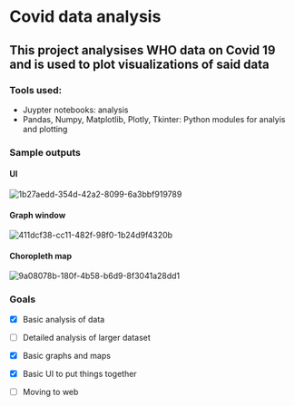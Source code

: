 # Covid data analysis

## This project analysises WHO data on Covid 19 and is used to plot visualizations of said data

### Tools used:
* Juypter notebooks: analysis
* Pandas, Numpy, Matplotlib, Plotly, Tkinter: Python modules for analyis and plotting

### Sample outputs

#### UI
![1b27aedd-354d-42a2-8099-6a3bbf919789](https://github.com/RoopsagarK/Covid-19_data_analysis/assets/88662373/b90d5cca-0bae-44d8-979b-861b777e93de)

#### Graph window
![411dcf38-cc11-482f-98f0-1b24d9f4320b](https://github.com/RoopsagarK/Covid-19_data_analysis/assets/88662373/d9257b9f-e61c-4f12-987c-470916cfbfe0)

#### Choropleth map
![9a08078b-180f-4b58-b6d9-8f3041a28dd1](https://github.com/RoopsagarK/Covid-19_data_analysis/assets/88662373/8a42f2ab-2ed9-4aac-a316-ee2047ca88e2)

### Goals
- [x] Basic analysis of data
- [ ] Detailed analysis of larger dataset
- [x] Basic graphs and maps
- [x] Basic UI to put things together
- [ ] Moving to web 
  
